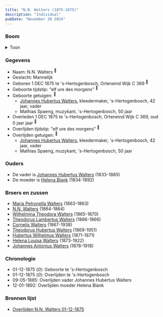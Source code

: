 ```yaml
---
title: "N.N. Walters (1875-1875)"
description: "Individual"
pubDate: "November 20 2024"
---
```


### Boom
<details><summary>Toon</summary>

![test](https://www.plantuml.com/plantuml/svg/dP9DJy9048Rl-oicSk24ALI44aBu44GJYJ4Quubisx5jkjqbEziOOlZl3b2L18F6ssPctdcVcTaXEMbTMIX1UQPNqie2GXdbYJMbZYT66GlEIasSGkr4ciK8KMOZXVit5YktXWAB42tjG-JGed7h5Og3hf6IHF0k061iR8psCSsYN2DHlr_8J0y6u8kD47MutrcHs2lERaqgDTV1l6GFLn8yIyKMT0QIuCRpl4u0K9lwi_Pip0RlhncgU0FzNYZ3zJ8qpYdi3Q3PWj7JDJIxlWzrQiovbqbGXuQYz414UQdKKkfu6Lb351gsPdK0TwCN5dVRn-BD9-eS5Me9OoLr_aNNzPXkDfxwK_y4dTzaWuSjtSK_w7Yssz62rK7h15w_zuPndEbawrVDSzdQWSuOjDM6cigIrArHAVF6i1jHhRVHg2f4DT5te59oO9iAEkBJRN6-E3ywLT21htF_uMHmDPqmPEU7fV--anDY_cT3r37_-my0)
</details>

### Gegevens
- Naam: N.N. Walters <sup><a href="../s00126/" style="text-decoration:none" title="Overlijden N.N. Walters 01-12-1875">:link:</a></sup>
- Geslacht: Mannelijk
- Geboren 1 DEC 1875 te 's-Hertogenbosch, Orteneind Wijk C 369 <sup><a href="../s00126/" style="text-decoration:none" title="Overlijden N.N. Walters 01-12-1875">:link:</a></sup>
- Geboorte tijdstip: "elf ure des morgens" <sup><a href="../s00126/" style="text-decoration:none" title="Overlijden N.N. Walters 01-12-1875">:link:</a></sup>
- Geboorte getuigen: <sup><a href="../s00126/" style="text-decoration:none" title="Overlijden N.N. Walters 01-12-1875">:link:</a></sup>
  - [Johannes Hubertus Walters](../i00079/), kleedermaker, \'s-Hertogenbosch, 42 jaar, vader
  - Mathias Spaeng, muzykant, \'s-Hertogenbosch, 50 jaar
- Overleden 1 DEC 1875 te 's-Hertogenbosch, Orteneind Wijk C 369, oud 0 jaar jaar <sup><a href="../s00126/" style="text-decoration:none" title="Overlijden N.N. Walters 01-12-1875">:link:</a></sup>
- Overlijden tijdstip: "elf ure des morgens" <sup><a href="../s00126/" style="text-decoration:none" title="Overlijden N.N. Walters 01-12-1875">:link:</a></sup>
- Overlijden getuigen: <sup><a href="../s00126/" style="text-decoration:none" title="Overlijden N.N. Walters 01-12-1875">:link:</a></sup>
  - [Johannes Hubertus Walters](../i00079/), kleedermaker, \'s-Hertogenbosch, 42 jaar, vader
  - Mathias Spaeng, muzykant, \'s-Hertogenbosch, 50 jaar

### Ouders
- De vader is [Johannes Hubertus Walters](../i00079/) (1833-1885)
- De moeder is [Helena Blank](../i00080/) (1834-1892)

### Broers en zussen
- [Maria Petronella Walters](../i00090/) (1863-1863)
- [N.N. Walters](../i00091/) (1864-1864)
- [Wilhelmina Theodora Walters](../i00092/) (1865-1870)
- [Theodorus Lambertus Walters](../i00093/) (1866-1866)
- [Cornelis Walters](../i00094/) (1867-1938)
- [Theodorus Hubertus Walters](../i00075/) (1869-1951)
- [Hubertus Wilhelmus Walters](../i00095/) (1871-1871)
- [Helena Louisa Walters](../i00096/) (1873-1922)
- [Johannes Antonius Walters](../i00098/) (1878-1918)

### Chronologie
- 01-12-1875 (<i>0</i>): Geboorte te 's-Hertogenbosch
- 01-12-1875 (<i>0</i>): Overlijden te 's-Hertogenbosch
- 09-05-1885: Overlijden vader Johannes Hubertus Walters
- 12-01-1892: Overlijden moeder Helena Blank

### Bronnen lijst
- [Overlijden N.N. Walters 01-12-1875](../s00126/)